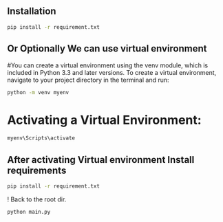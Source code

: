 ## Installation 
```bash
pip install -r requirement.txt
```


##  Or Optionally We can use virtual environment 

#You can create a virtual environment using the venv module, which is included in Python 3.3 and later versions. To create a virtual environment, navigate to your project directory in the terminal and run:
```bash
python -m venv myenv
```
# Activating a Virtual Environment:
```bash
myenv\Scripts\activate
```
## After activating Virtual environment Install requirements
```bash
pip install -r requirement.txt
```

! Back to the root dir.

```bash
python main.py
```



